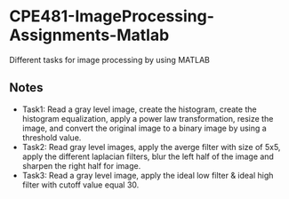 # CPE481-ImageProcessing-Assignments-Matlab
Different tasks for image processing by using MATLAB


## Notes
* Task1: Read a gray level image, create the histogram, create the histogram equalization, apply a power law transformation, resize the image, and convert the original image to a binary image by using a threshold value.
* Task2: Read gray level images, apply the averge filter with size of 5x5, apply the different laplacian filters, blur the left half of the image and sharpen the right half for image.
* Task3: Read a gray level image, apply the ideal low filter & ideal high filter with cutoff value equal 30.
